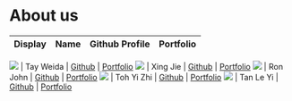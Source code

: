 # About us

Display | Name | Github Profile | Portfolio 
--------|:----:|:--------------:|:---------:

![](https://via.placeholder.com/100.png?text=Photo) | Tay Weida | [Github](https://github.com/weidak) | [Portfolio](docs/team/tayweida.md)
![](https://via.placeholder.com/100.png?text=Photo) | Xing Jie | [Github](https://github.com/xingjie99) | [Portfolio](docs/team/xingjie.md)
![](https://via.placeholder.com/100.png?text=Photo) | Ron John | [Github](https://github.com/) | [Portfolio](docs/team/johndoe.md)
![](https://via.placeholder.com/100.png?text=Photo) | Toh Yi Zhi | [Github](https://github.com/tttyyzzz/tp) | [Portfolio](docs/team/noidea.md)
![](https://via.placeholder.com/100.png?text=Photo) | Tan Le Yi | [Github](https://github.com/tlyi) | [Portfolio](docs/team/johndoe.md)
